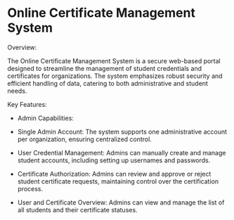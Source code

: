 # **Online Certificate Management System**

Overview:

The Online Certificate Management System is a secure web-based portal designed to streamline the management of student credentials and certificates for organizations. The system emphasizes robust security and efficient handling of data, catering to both administrative and student needs.

Key Features:

- Admin Capabilities:

- Single Admin Account: The system supports one administrative account per organization, ensuring centralized control.

* User Credential Management: Admins can manually create and manage student accounts, including setting up usernames and passwords.

+ Certificate Authorization: Admins can review and approve or reject student certificate requests, maintaining control over the certification process.

- User and Certificate Overview: Admins can view and manage the list of all students and their certificate statuses.



